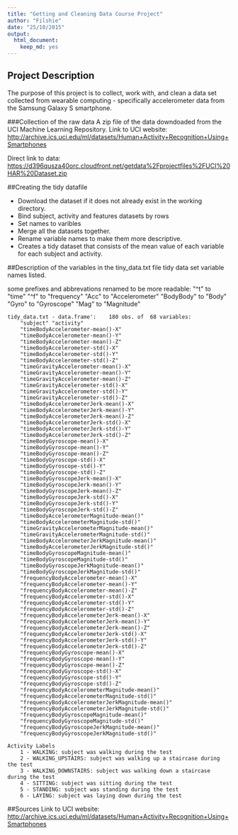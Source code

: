 ```yaml
---
title: "Getting and Cleaning Data Course Project"
author: "Filshie"
date: "25/10/2015"
output:
  html_document:
    keep_md: yes
---
```


## Project Description
The purpose of this project is to collect, work with, and clean a data set collected from wearable computing - specifically accelerometer data from the Samsung Galaxy S smartphone. 

###Collection of the raw data
A zip file of the data downdoaded from the UCI Machine Learning Repository.
Link to UCI website:
http://archive.ics.uci.edu/ml/datasets/Human+Activity+Recognition+Using+Smartphones 

Direct link to data:
https://d396qusza40orc.cloudfront.net/getdata%2Fprojectfiles%2FUCI%20HAR%20Dataset.zip

##Creating the tidy datafile
 - Download the dataset if it does not already exist in the working directory.
 - Bind subject, activity and features datasets by rows
 - Set names to varibles
 - Merge all the datasets together.
 - Rename variable names to make them more descriptive.
 - Creates a tidy dataset that consists of the mean value of each variable for each subject and activity.

##Description of the variables in the tiny_data.txt file
tidy data set variable names listed.

some prefixes and abbrevations renamed to be more readable:
"^t"  to "time"
"^f" to "frequency"
"Acc" to "Accelerometer"
"BodyBody" to "Body"
"Gyro" to "Gyroscope"
"Mag" to "Magnitude"

	tidy_data.txt - data.frame':	180 obs. of  68 variables:
		"subject" "activity" 
		"timeBodyAccelerometer-mean()-X" 
		"timeBodyAccelerometer-mean()-Y" 
		"timeBodyAccelerometer-mean()-Z" 
		"timeBodyAccelerometer-std()-X" 
		"timeBodyAccelerometer-std()-Y" 
		"timeBodyAccelerometer-std()-Z" 
		"timeGravityAccelerometer-mean()-X" 
		"timeGravityAccelerometer-mean()-Y" 
		"timeGravityAccelerometer-mean()-Z" 
		"timeGravityAccelerometer-std()-X" 
		"timeGravityAccelerometer-std()-Y" 
		"timeGravityAccelerometer-std()-Z" 
		"timeBodyAccelerometerJerk-mean()-X" 
		"timeBodyAccelerometerJerk-mean()-Y" 
		"timeBodyAccelerometerJerk-mean()-Z" 
		"timeBodyAccelerometerJerk-std()-X" 
		"timeBodyAccelerometerJerk-std()-Y" 
		"timeBodyAccelerometerJerk-std()-Z" 
		"timeBodyGyroscope-mean()-X" 
		"timeBodyGyroscope-mean()-Y" 
		"timeBodyGyroscope-mean()-Z" 
		"timeBodyGyroscope-std()-X" 
		"timeBodyGyroscope-std()-Y" 
		"timeBodyGyroscope-std()-Z" 
		"timeBodyGyroscopeJerk-mean()-X" 
		"timeBodyGyroscopeJerk-mean()-Y" 
		"timeBodyGyroscopeJerk-mean()-Z" 
		"timeBodyGyroscopeJerk-std()-X" 
		"timeBodyGyroscopeJerk-std()-Y" 
		"timeBodyGyroscopeJerk-std()-Z" 
		"timeBodyAccelerometerMagnitude-mean()" 
		"timeBodyAccelerometerMagnitude-std()" 
		"timeGravityAccelerometerMagnitude-mean()" 
		"timeGravityAccelerometerMagnitude-std()" 
		"timeBodyAccelerometerJerkMagnitude-mean()" 
		"timeBodyAccelerometerJerkMagnitude-std()" 
		"timeBodyGyroscopeMagnitude-mean()" 
		"timeBodyGyroscopeMagnitude-std()" 
		"timeBodyGyroscopeJerkMagnitude-mean()" 
		"timeBodyGyroscopeJerkMagnitude-std()" 
		"frequencyBodyAccelerometer-mean()-X" 
		"frequencyBodyAccelerometer-mean()-Y" 
		"frequencyBodyAccelerometer-mean()-Z" 
		"frequencyBodyAccelerometer-std()-X" 
		"frequencyBodyAccelerometer-std()-Y" 
		"frequencyBodyAccelerometer-std()-Z" 
		"frequencyBodyAccelerometerJerk-mean()-X" 
		"frequencyBodyAccelerometerJerk-mean()-Y" 
		"frequencyBodyAccelerometerJerk-mean()-Z" 
		"frequencyBodyAccelerometerJerk-std()-X" 
		"frequencyBodyAccelerometerJerk-std()-Y" 
		"frequencyBodyAccelerometerJerk-std()-Z" 
		"frequencyBodyGyroscope-mean()-X" 
		"frequencyBodyGyroscope-mean()-Y" 
		"frequencyBodyGyroscope-mean()-Z" 
		"frequencyBodyGyroscope-std()-X" 
		"frequencyBodyGyroscope-std()-Y" 
		"frequencyBodyGyroscope-std()-Z" 
		"frequencyBodyAccelerometerMagnitude-mean()" 
		"frequencyBodyAccelerometerMagnitude-std()" 
		"frequencyBodyAccelerometerJerkMagnitude-mean()" 
		"frequencyBodyAccelerometerJerkMagnitude-std()" 
		"frequencyBodyGyroscopeMagnitude-mean()" 
		"frequencyBodyGyroscopeMagnitude-std()" 
		"frequencyBodyGyroscopeJerkMagnitude-mean()" 
		"frequencyBodyGyroscopeJerkMagnitude-std()"

	Activity Labels
		1 - WALKING: subject was walking during the test
		2 - WALKING_UPSTAIRS: subject was walking up a staircase during the test
		3 - WALKING_DOWNSTAIRS: subject was walking down a staircase during the test
		4 - SITTING: subject was sitting during the test
		5 - STANDING: subject was standing during the test
		6 - LAYING: subject was laying down during the test

##Sources
Link to UCI website:
http://archive.ics.uci.edu/ml/datasets/Human+Activity+Recognition+Using+Smartphones 
